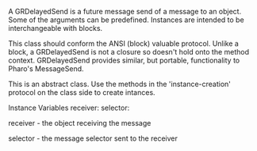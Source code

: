 A GRDelayedSend is a future message send of a message to an object. Some of the arguments can be predefined. Instances are intended to be interchangeable with blocks.

This class should conform the ANSI (block) valuable protocol. Unlike a block, a GRDelayedSend is not a closure so doesn't hold onto the method context. GRDelayedSend provides similar, but portable, functionality to Pharo's MessageSend.

This is an abstract class. Use the methods in the 'instance-creation' protocol on the class side to create intances.

Instance Variables
	receiver:		<Object>
	selector:		<Symbol>

receiver
	- the object receiving the message

selector
	- the message selector sent to the receiver
